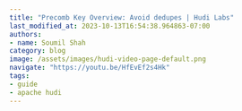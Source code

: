 ```yaml
---
title: "Precomb Key Overview: Avoid dedupes | Hudi Labs"
last_modified_at: 2023-10-13T16:54:38.964863-07:00
authors:
- name: Soumil Shah
category: blog
image: /assets/images/hudi-video-page-default.png
navigate: "https://youtu.be/HfEvEf2s4Hk"
tags:
- guide
- apache hudi
---
```

